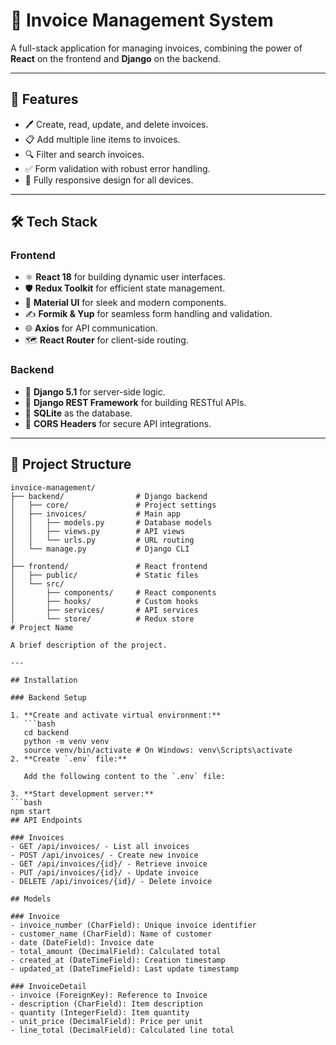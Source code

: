 # 🧾 Invoice Management System

A full-stack application for managing invoices, combining the power of **React** on the frontend and **Django** on the backend.

---

## 🚀 Features

- 🖊️ Create, read, update, and delete invoices.
- 📋 Add multiple line items to invoices.
- 🔍 Filter and search invoices.
- ✅ Form validation with robust error handling.
- 📱 Fully responsive design for all devices.

---

## 🛠️ Tech Stack

### **Frontend**
- ⚛️ **React 18** for building dynamic user interfaces.
- 🛡️ **Redux Toolkit** for efficient state management.
- 🎨 **Material UI** for sleek and modern components.
- ✍️ **Formik & Yup** for seamless form handling and validation.
- 🌐 **Axios** for API communication.
- 🗺️ **React Router** for client-side routing.

### **Backend**
- 🐍 **Django 5.1** for server-side logic.
- 📜 **Django REST Framework** for building RESTful APIs.
- 💾 **SQLite** as the database.
- 🔗 **CORS Headers** for secure API integrations.

---

## 📁 Project Structure

```plaintext
invoice-management/
├── backend/                # Django backend
│   ├── core/               # Project settings
│   ├── invoices/           # Main app
│   │   ├── models.py       # Database models
│   │   ├── views.py        # API views
│   │   └── urls.py         # URL routing
│   └── manage.py           # Django CLI
│
├── frontend/               # React frontend
│   ├── public/             # Static files
│   └── src/
│       ├── components/     # React components
│       ├── hooks/          # Custom hooks
│       ├── services/       # API services
│       └── store/          # Redux store
# Project Name

A brief description of the project.

---

## Installation

### Backend Setup

1. **Create and activate virtual environment:**
   ```bash
   cd backend
   python -m venv venv
   source venv/bin/activate # On Windows: venv\Scripts\activate
2. **Create `.env` file:**

   Add the following content to the `.env` file:

3. **Start development server:**
```bash
npm start
## API Endpoints

### Invoices
- GET /api/invoices/ - List all invoices
- POST /api/invoices/ - Create new invoice
- GET /api/invoices/{id}/ - Retrieve invoice
- PUT /api/invoices/{id}/ - Update invoice
- DELETE /api/invoices/{id}/ - Delete invoice

## Models

### Invoice
- invoice_number (CharField): Unique invoice identifier
- customer_name (CharField): Name of customer
- date (DateField): Invoice date
- total_amount (DecimalField): Calculated total
- created_at (DateTimeField): Creation timestamp
- updated_at (DateTimeField): Last update timestamp

### InvoiceDetail
- invoice (ForeignKey): Reference to Invoice
- description (CharField): Item description
- quantity (IntegerField): Item quantity
- unit_price (DecimalField): Price per unit
- line_total (DecimalField): Calculated line total
